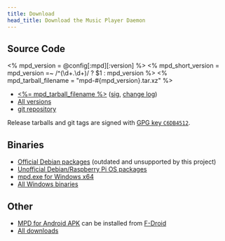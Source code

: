 ```yaml
---
title: Download
head_title: Download the Music Player Daemon
---
```


## Source Code

<% mpd_version = @config[:mpd][:version] %>
<% mpd_short_version = mpd_version =~ /^(\d+\.\d+)/ ? $1 : mpd_version %>
<% mpd_tarball_filename = "mpd-#{mpd_version}.tar.xz" %>

- [<%= mpd_tarball_filename %>](/download/mpd/<%=mpd_short_version%>/<%=mpd_tarball_filename%>)
  ([sig](/download/mpd/<%=mpd_short_version%>/<%=mpd_tarball_filename%>.sig),
  [change log](https://raw.githubusercontent.com/MusicPlayerDaemon/MPD/v<%=mpd_version%>/NEWS))
- [All versions](/download/mpd/)
- [git repository](https://github.com/MusicPlayerDaemon/MPD)

Release tarballs and git tags are signed with
[GPG key `C6DB4512`](http://pgp.mit.edu:11371/pks/lookup?op=get&search=0x236E8A58C6DB4512).

## Binaries

- [Official Debian packages](http://packages.debian.org/mpd)
  (outdated and unsupported by this project)
- [Unofficial Debian/Raspberry Pi OS packages](/download-unoff-debian)
- [mpd.exe for Windows x64](/download/win32/<%=mpd_version%>/mpd.exe)
- [All Windows binaries](/download/win32/)

## Other

- [MPD for Android APK](https://f-droid.org/en/packages/org.musicpd/) can be installed from [F-Droid](https://f-droid.org/)
- [All downloads](/download/)
